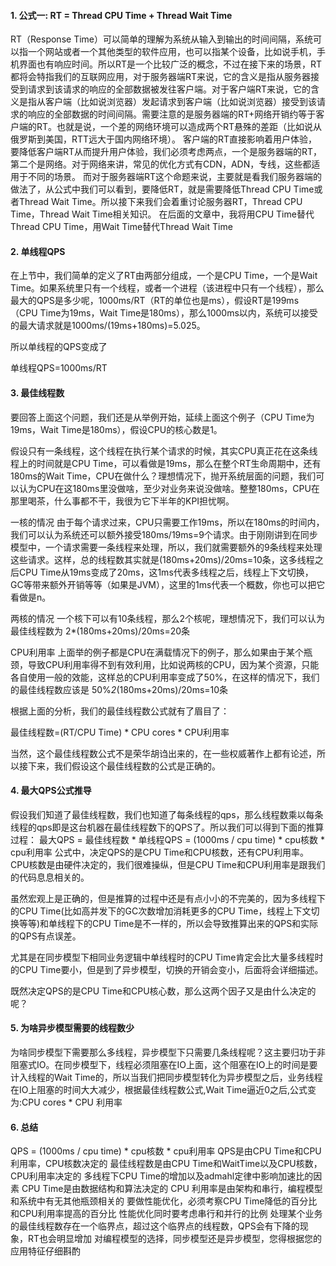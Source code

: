 #### 1. 公式一: RT = Thread CPU Time + Thread Wait Time

RT（Response Time）可以简单的理解为系统从输入到输出的时间间隔，系统可以指一个网站或者一个其他类型的软件应用，也可以指某个设备，比如说手机，手机界面也有响应时间。所以RT是一个比较广泛的概念，不过在接下来的场景，RT都将会特指我们的互联网应用，对于服务器端RT来说，它的含义是指从服务器接受到请求到该请求的响应的全部数据被发往客户端。对于客户端RT来说，它的含义是指从客户端（比如说浏览器）发起请求到客户端（比如说浏览器）接受到该请求的响应的全部数据的时间间隔。需要注意的是服务器端的RT+网络开销约等于客户端的RT。也就是说，一个差的网络环境可以造成两个RT悬殊的差距（比如说从俄罗斯到美国，RTT远大于国内网络环境）。
客户端的RT直接影响着用户体验，要降低客户端RT从而提升用户体验，我们必须考虑两点，一个是服务器端的RT，第二个是网络。对于网络来讲，常见的优化方式有CDN，ADN，专线，这些都适用于不同的场景。
而对于服务器端RT这个命题来说，主要就是看我们服务器端的做法了，从公式中我们可以看到，要降低RT，就是需要降低Thread CPU Time或者Thread Wait Time。所以接下来我们会着重讨论服务器RT，Thread CPU Time，Thread Wait Time相关知识。
在后面的文章中，我将用CPU Time替代Thread CPU Time，用Wait Time替代Thread Wait Time

#### 2. 单线程QPS
在上节中，我们简单的定义了RT由两部分组成，一个是CPU Time，一个是Wait Time。如果系统里只有一个线程，或者一个进程（该进程中只有一个线程），那么最大的QPS是多少呢，1000ms/RT（RT的单位也是ms），假设RT是199ms（CPU Time为19ms，Wait Time是180ms），那么1000ms以内，系统可以接受的最大请求就是1000ms/(19ms+180ms)=5.025。

所以单线程的QPS变成了

单线程QPS=1000ms/RT

#### 3. 最佳线程数
要回答上面这个问题，我们还是从举例开始，延续上面这个例子（CPU Time为19ms，Wait Time是180ms），假设CPU的核心数是1。

假设只有一条线程，这个线程在执行某个请求的时候，其实CPU真正花在这条线程上的时间就是CPU Time，可以看做是19ms，那么在整个RT生命周期中，还有180ms的Wait Time，CPU在做什么？理想情况下，抛开系统层面的问题，我们可以认为CPU在这180ms里没做啥，至少对业务来说没做啥。整整180ms，CPU在那里喝茶，什么事都不干，我很为它下半年的KPI担忧啊。

一核的情况
由于每个请求过来，CPU只需要工作19ms，所以在180ms的时间内，我们可以认为系统还可以额外接受180ms/19ms=9个请求。由于刚刚讲到在同步模型中，一个请求需要一条线程来处理，所以，我们就需要额外的9条线程来处理这些请求。这样，总的线程数其实就是(180ms+20ms)/20ms=10条，这多线程之后CPU Time从19ms变成了20ms，这1ms代表多线程之后，线程上下文切换，GC等带来额外开销等等（如果是JVM），这里的1ms代表一个概数，你也可以把它看做是n。

两核的情况
一个核下可以有10条线程，那么2个核呢，理想情况下，我们可以认为最佳线程数为
2*(180ms+20ms)/20ms=20条

CPU利用率
上面举的例子都是CPU在满载情况下的例子，那么如果由于某个瓶颈，导致CPU利用率得不到有效利用，比如说两核的CPU，因为某个资源，只能各自使用一般的效能，这样总的CPU利用率变成了50%，在这样的情况下，我们的最佳线程数应该是
50%*2*(180ms+20ms)/20ms=10条

根据上面的分析，我们的最佳线程数公式就有了眉目了：

最佳线程数=(RT/CPU Time) * CPU cores * CPU利用率

当然，这个最佳线程数公式不是荣华胡诌出来的，在一些权威著作上都有论述，所以接下来，我们假设这个最佳线程数的公式是正确的。

#### 4. 最大QPS公式推导
假设我们知道了最佳线程数，我们也知道了每条线程的qps，那么线程数乘以每条线程的qps即是这台机器在最佳线程数下的QPS了。所以我们可以得到下面的推算过程：
最大QPS = 最佳线程数 * 单线程QPS = (1000ms / cpu time) * cpu核数 * cpu利用率
公式中，决定QPS的是CPU Time和CPU核数，还有CPU利用率。CPU核数是由硬件决定的，我们很难操纵，但是CPU Time和CPU利用率是跟我们的代码息息相关的。

虽然宏观上是正确的，但是推算的过程中还是有点小小的不完美的，因为多线程下的CPU Time(比如高并发下的GC次数增加消耗更多的CPU Time，线程上下文切换等等)和单线程下的CPU Time是不一样的，所以会导致推算出来的QPS和实际的QPS有点误差。

尤其是在同步模型下相同业务逻辑中单线程时的CPU Time肯定会比大量多线程时的CPU Time要小，但是到了异步模型，切换的开销会变小，后面将会详细描述。

既然决定QPS的是CPU Time和CPU核心数，那么这两个因子又是由什么决定的呢？

#### 5. 为啥异步模型需要的线程数少
为啥同步模型下需要那么多线程，异步模型下只需要几条线程呢？这主要归功于非阻塞式IO。在同步模型下，线程必须阻塞在IO上面，这个阻塞在IO上的时间是要计入线程的Wait Time的，所以当我们把同步模型转化为异步模型之后，业务线程在IO上阻塞的时间大大减少，根据最佳线程数公式,Wait Time逼近0之后,公式变为:CPU cores * CPU 利用率

#### 6. 总结

QPS = (1000ms / cpu time) * cpu核数 * cpu利用率
QPS是由CPU Time和CPU利用率，CPU核数决定的
最佳线程数是由CPU Time和WaitTime以及CPU核数，CPU利用率决定的
多线程下CPU Time的增加以及admahl定律中影响加速比的因素
CPU Time是由数据结构和算法决定的
CPU 利用率是由架构和串行，编程模型和系统中有无其他瓶颈相关的
要做性能优化，必须考察CPU Time降低的百分比和CPU利用率提高的百分比
性能优化同时要考虑串行和并行的比例
处理某个业务的最佳线程数存在一个临界点，超过这个临界点的线程数，QPS会有下降的现象，RT也会明显增加
对编程模型的选择，同步模型还是异步模型，您得根据您的应用特征仔细斟酌